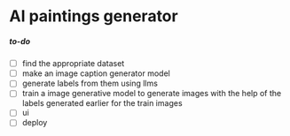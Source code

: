 # AI paintings generator

##### to-do

* [ ] find the appropriate dataset
* [ ] make an image caption generator model
* [ ] generate labels from them using llms
* [ ] train a image generative model to generate images with the help of the labels generated earlier for the train images
* [ ] ui
* [ ] deploy
